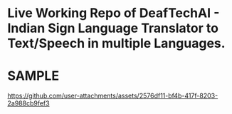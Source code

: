 # Live Working Repo of DeafTechAI - Indian Sign Language Translator to Text/Speech in multiple Languages.

# SAMPLE

https://github.com/user-attachments/assets/2576df11-bf4b-417f-8203-2a988cb9fef3



